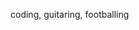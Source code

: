coding, guitaring, footballing

<!---
akashrajeshnair/akashrajeshnair is a ✨ special ✨ repository because its `README.md` (this file) appears on your GitHub profile.
You can click the Preview link to take a look at your changes.
--->
